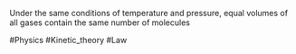 Under the same conditions of temperature and pressure, equal volumes of all gases contain the same number of molecules

#Physics #Kinetic_theory #Law